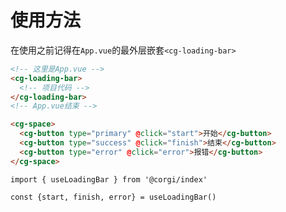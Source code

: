 # 使用方法

在使用之前记得在`App.vue`的最外层嵌套`<cg-loading-bar>`

```html
<!-- 这里是App.vue -->
<cg-loading-bar>
  <!-- 项目代码 -->
</cg-loading-bar>
<!-- App.vue结束 -->

<cg-space>
  <cg-button type="primary" @click="start">开始</cg-button>
  <cg-button type="success" @click="finish">结束</cg-button>
  <cg-button type="error" @click="error">报错</cg-button>
</cg-space>
```

```js-setup
import { useLoadingBar } from '@corgi/index'

const {start, finish, error} = useLoadingBar()
```
